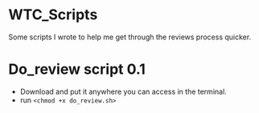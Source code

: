 # WTC_Scripts
Some scripts I wrote to help me get through the reviews process quicker.

# Do_review script 0.1
  - Download and put it anywhere you can access in the terminal.
  - run `<chmod +x do_review.sh>`
